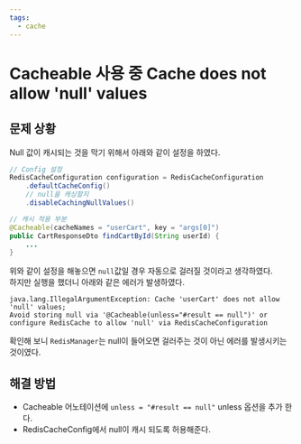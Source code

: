 ```yaml
---
tags:
  - cache
---
```


# Cacheable 사용 중 Cache does not allow 'null' values
## 문제 상황
Null 값이 캐시되는 것을 막기 위해서 아래와 같이 설정을 하였다.
```Java
// Config 설정
RedisCacheConfiguration configuration = RedisCacheConfiguration  
    .defaultCacheConfig()  
    // null을 캐싱할지  
    .disableCachingNullValues()

// 캐시 적용 부분
@Cacheable(cacheNames = "userCart", key = "args[0]") 
public CartResponseDto findCartById(String userId) {
	...
}
```
위와 같이 설정을 해놓으면 `null`값일 경우 자동으로 걸러질 것이라고 생각하였다.   
하지만 실행을 했더니 아래와 같은 에러가 발생하였다.
```Text
java.lang.IllegalArgumentException: Cache 'userCart' does not allow 'null' values; 
Avoid storing null via '@Cacheable(unless="#result == null")' or configure RedisCache to allow 'null' via RedisCacheConfiguration
```
확인해 보니 `RedisManager`는 null이 들어오면 걸러주는 것이 아닌 에러를 발생시키는 것이였다.
## 해결 방법
- Cacheable 어노테이션에 `unless = "#result == null"` unless 옵션을 추가 한다.
- RedisCacheConfig에서 null이 캐시 되도록 허용해준다.